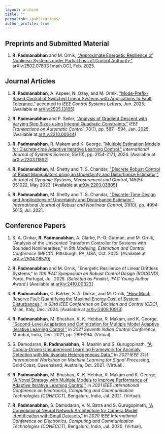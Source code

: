 ```yaml
---
layout: archive
title: ""
permalink: /publications/
author_profile: true
---
```


Preprints and Submitted Material
------

1. **R. Padmanabhan** and M. Ornik, ["Approximate Energetic Resilience of Nonlinear Systems under Partial Loss of Control Authority,"](https://arxiv.org/abs/2502.07603) arXiv:2502.07603 [math.OC], Feb. 2025.

 Journal Articles
------

1. **R. Padmanabhan**, A. Aspeel, N. Ozay, and M. Ornik, ["Mode-Prefix-Based Control of Switched Linear Systems with Applications to Fault Tolerance,"](https://ieeexplore.ieee.org/document/11036760) accepted to _IEEE Control Systems Letters_, Jun. 2025. \[Available at [arXiv:2505.13105](https://arxiv.org/abs/2505.13105)\]

1. **R. Padmanabhan** and P. Seiler, ["Analysis of Gradient Descent with Varying Step Sizes using Integral Quadratic Constraints,"](https://ieeexplore.ieee.org/document/10623868) _IEEE Transactions on Automatic Control_, 70(1), pp. 587--594, Jan. 2025. \[Available at [arXiv:2210.00644](https://arxiv.org/abs/2210.00644)\]

1. **R. Padmanabhan**, R. Makam and K. George, ["Multiple Estimation Models for Discrete-time Adaptive Iterative Learning Control,"](https://www.tandfonline.com/doi/full/10.1080/00207721.2024.2335228) _International Journal of Systems Science_, 55(10), pp. 2154-2171, 2024. \[Available at [arXiv:2203.11892](https://arxiv.org/abs/2203.11892)\]

1. **R. Padmanabhan**, M. Shetty and T. S. Chandar, ["Discrete Robust Control of Robot Manipulators using an Uncertainty and Disturbance Estimator,"](https://asmedigitalcollection.asme.org/dynamicsystems/article/doi/10.1115/1.4062079/1160024/Discrete-Robust-Control-of-Robot-Manipulators) _Journal of Dynamic Systems, Measurement and Control_, 145(5): 051022, May 2023. \[Available at [arXiv:2203.03805](https://arxiv.org/abs/2203.03805)\]

1. **R. Padmanabhan**, M. Shetty and T. S. Chandar, ["Discrete-Time Design and Applications of Uncertainty and Disturbance Estimator,"](https://onlinelibrary.wiley.com/doi/10.1002/rnc.5518) _International Journal of Robust and Nonlinear Control_, 31(10), pp. 4994-5015, Jul. 2021.

 Conference Papers
------

1. S. A. Dinkar, **R. Padmanabhan**, A. Clarke, P.-O. Gutman, and M. Ornik, "Analysis of the Unscented Transform Controller for Systems with Bounded Nonlinearities," in _5th Modeling, Estimation and Control Conference (MECC)_, Pittsburgh, PA, USA, Oct. 2025. \[Available at [arXiv:2504.08579](https://arxiv.org/abs/2504.08579)\]

1. **R. Padmanabhan** and M. Ornik, "Energetic Resilience of Linear Driftless Systems," in _11th IFAC Symposium on Robust Control Design (ROCOND)_, Porto, Portugal, Jul. 2025. _(Selected as Finalist, IFAC Young Author Award.)_ \[Available at [arXiv:2410.00323](https://arxiv.org/abs/2410.00323)\]

1. **R. Padmanabhan**, C. Bakker, S. A. Dinkar, and M. Ornik, ["How Much Reserve Fuel: Quantifying the Maximal Energy Cost of System Disturbances,"](https://ieeexplore.ieee.org/document/10886030) in _63rd IEEE Conference on Decision and Control (CDC)_, Milan, Italy, Dec. 2024. \[Available at [arXiv:2408.10913](https://arxiv.org/abs/2408.10913)\]

1. **R. Padmanabhan**, M. Bhushan, K. K. Hebbar, R. Makam, and K. George, ["Second-Level Adaptation and Optimization for Multiple Model Adaptive Iterative Learning Control,"](https://ieeexplore.ieee.org/abstract/document/9703125) in _2021 Seventh Indian Control Conference_, Mumbai, India, Dec. 2021, pp. 289-294. (Virtual).

1. S. Damodaran, **R. Padmanabhan**, R. Maahin and S. Gurugopinath, ["A Copula-Driven Unsupervised Learning Framework for Anomaly Detection with Multivariate Heterogeneous Data,"](https://ieeexplore.ieee.org/document/9596359) in _2021 IEEE 31st International Workshop on Machine Learning for Signal Processing_, Gold Coast, Queensland, Australia, Oct. 2021. (Virtual).

1. **R. Padmanabhan**, M. Bhushan, K. K. Hebbar, R. Makam and K. George, ["A Novel Strategy with Multiple Models to Improve Performance of Adaptive Iterative Learning Control,"](https://ieeexplore.ieee.org/document/9622359) in _2021 IEEE International Conference on Electronics, Computing and Communication Technologies (CONECCT)_, Bengaluru, India, Jul. 2021. (Virtual).

1. **R. Padmanabhan**, S. Damodaran, V. N. Batra and S. Gurugopinath, ["A Convolutional Neural Network Architecture for Camera Model Identification with Small Datasets,"](https://ieeexplore.ieee.org/document/9198595) in _2020 IEEE International Conference on Electronics, Computing and Communication Technologies (CONECCT)_, Bengaluru, India, Jul. 2020. (Virtual).